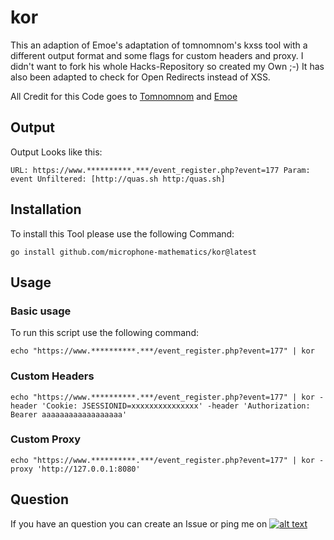 # kor
[1.1]: http://i.imgur.com/tXSoThF.png
[1]: https://twitter.com/TobiunddasMoe
This an adaption of Emoe's adaptation of tomnomnom's kxss tool with a different output format and some flags for custom headers and proxy. I didn't want to fork his whole Hacks-Repository so created my Own ;-)
It has also been adapted to check for Open Redirects instead of XSS.

All Credit for this Code goes to [Tomnomnom](https://github.com/tomnomnom/) and [Emoe](https://github.com/Emoe/)

## Output
Output Looks like this:
```
URL: https://www.**********.***/event_register.php?event=177 Param: event Unfiltered: [http://quas.sh http:/quas.sh]
```

## Installation
To install this Tool please use the following Command:
```
go install github.com/microphone-mathematics/kor@latest
```

## Usage
### Basic usage
To run this script use the following command:
```
echo "https://www.**********.***/event_register.php?event=177" | kor
```

### Custom Headers
```
echo "https://www.**********.***/event_register.php?event=177" | kor -header 'Cookie: JSESSIONID=xxxxxxxxxxxxxxx' -header 'Authorization: Bearer aaaaaaaaaaaaaaaaaa'
```

### Custom Proxy
```
echo "https://www.**********.***/event_register.php?event=177" | kor -proxy 'http://127.0.0.1:8080'
```

## Question
If you have an question you can create an Issue or ping me on [![alt text][1.1]][1]
